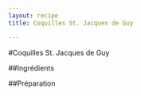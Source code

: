 ```yaml
---
layout: recipe
title: Coquilles St. Jacques de Guy

---
```

#Coquilles St. Jacques de Guy

##Ingrédients

##Préparation

